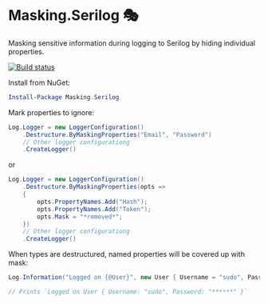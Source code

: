# Masking.Serilog 🎭
Masking sensitive information during logging to Serilog by hiding individual properties.

[![Build status](https://ci.appveyor.com/api/projects/status/xk06hxqd7powev5v?svg=true)](https://ci.appveyor.com/project/evjenio/masking-serilog)

Install from NuGet:

```powershell
Install-Package Masking.Serilog
```

Mark properties to ignore:

```csharp
Log.Logger = new LoggerConfiguration()
    .Destructure.ByMaskingProperties("Email", "Password")
    // Other logger configurationg
    .CreateLogger()
```

or

```csharp
Log.Logger = new LoggerConfiguration()
    .Destructure.ByMaskingProperties(opts =>
    {
        opts.PropertyNames.Add("Hash");
        opts.PropertyNames.Add("Token");
        opts.Mask = "*removed*";
    })
    // Other logger configurationg
    .CreateLogger()
```

When types are destructured, named properties will be covered up with mask:

```csharp
Log.Information("Logged on {@User}", new User { Username = "sudo", Password = "SuperAdmin" });

// Prints `Logged on User { Username: "sudo", Password: "******" }`
```

